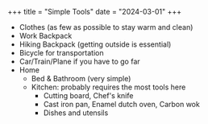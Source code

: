 +++
title = "Simple Tools"
date = "2024-03-01"
+++

- Clothes (as few as possible to stay warm and clean)
- Work Backpack
- Hiking Backpack (getting outside is essential)
- Bicycle for transportation
- Car/Train/Plane if you have to go far
- Home
  - Bed & Bathroom (very simple)
  - Kitchen: probably requires the most tools here
    - Cutting board, Chef's knife
    - Cast iron pan, Enamel dutch oven, Carbon wok
    - Dishes and utensils
